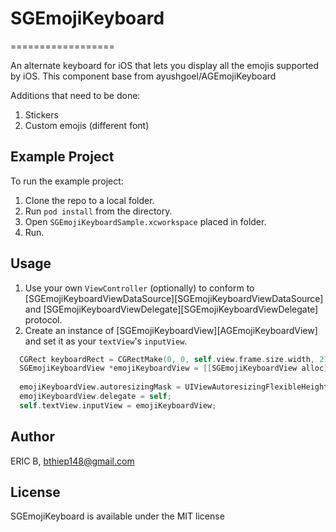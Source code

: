# SGEmojiKeyboard
==================

An alternate keyboard for iOS that lets you display all the emojis supported by iOS. This component base from ayushgoel/AGEmojiKeyboard

Additions that need to be done:

1. Stickers
2. Custom emojis (different font)

## Example Project

To run the example project:

1. Clone the repo to a local folder.
2. Run `pod install` from the directory.
3. Open `SGEmojiKeyboardSample.xcworkspace` placed in folder.
4. Run.

## Usage

1. Use your own `ViewController` (optionally) to conform to [SGEmojiKeyboardViewDataSource][SGEmojiKeyboardViewDataSource] 
and [SGEmojiKeyboardViewDelegate][SGEmojiKeyboardViewDelegate] protocol.
2. Create an instance of [SGEmojiKeyboardView][AGEmojiKeyboardView] and set it as your `textView`'s `inputView`.

```objective-c
  CGRect keyboardRect = CGRectMake(0, 0, self.view.frame.size.width, 216);
  SGEmojiKeyboardView *emojiKeyboardView = [[SGEmojiKeyboardView alloc] initWithFrame:keyboardRect
                                                                           dataSource:self];
  emojiKeyboardView.autoresizingMask = UIViewAutoresizingFlexibleHeight;
  emojiKeyboardView.delegate = self;
  self.textView.inputView = emojiKeyboardView;
```

## Author

ERIC B, bthiep148@gmail.com

## License

SGEmojiKeyboard is available under the MIT license
